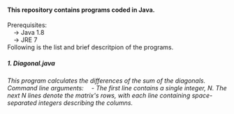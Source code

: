 <html>
<body>
<h4> This repository contains programs coded in Java. <br></h4>
Prerequisites: <br>
&emsp;-> Java 1.8<br>
&emsp;-> JRE 7 <br>
Following is the list and brief descritpion of the programs. <br>
<h5>1. Diagonal.java </h5>
<h6>This program calculates the differences of the sum of the diagonals. <br>
Command line arguments:
&emsp;- The first line contains a single integer, N. The next N lines denote the matrix's rows, with each line containing space-separated integers describing the columns.
</h6>

</body>

</html>
